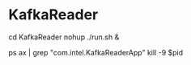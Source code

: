 # KafkaReader


cd  KafkaReader 
nohup ./run.sh &


ps ax | grep "com.intel.KafkaReaderApp"
kill -9 $pid